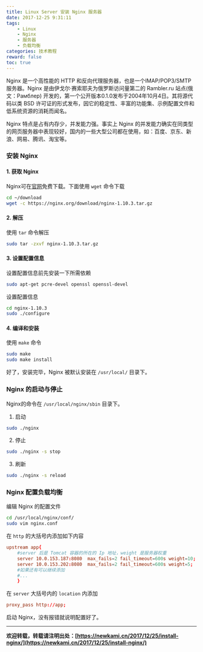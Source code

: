 ```yaml
---
title: Linux Server 安装 Nginx 服务器
date: 2017-12-25 9:31:11
tags:
    - Linux
    - Nginx
    - 服务器
    - 负载均衡
categories: 技术教程
reward: false
toc: true
---
```


Nginx 是一个高性能的 HTTP 和反向代理服务器，也是一个IMAP/POP3/SMTP 服务器。Nginx 是由伊戈尔·赛索耶夫为俄罗斯访问量第二的 Rambler.ru 站点(俄文：Рамблер) 开发的，第一个公开版本0.1.0发布于2004年10月4日。其将源代码以类 BSD 许可证的形式发布，因它的稳定性、丰富的功能集、示例配置文件和低系统资源的消耗而闻名。

Nginx 特点是占有内存少，并发能力强。事实上 Nginx 的并发能力确实在同类型的网页服务器中表现较好，国内的一些大型公司都在使用，如：百度、京东、新浪、网易、腾讯、淘宝等。

<!-- more -->

### 安装 Nginx
#### 1. 获取 Nginx

Nginx可在[官网](http://nginx.org/)免费下载。下面使用 `wget` 命令下载

```bash
cd ~/download
wget -c https://nginx.org/download/nginx-1.10.3.tar.gz
```

#### 2. 解压

使用 `tar` 命令解压
```bash
sudo tar -zxvf nginx-1.10.3.tar.gz
```

#### 3. 设置配置信息

设置配置信息前先安装一下所需依赖
```bash
sudo apt-get pcre-devel openssl openssl-devel
```
设置配置信息
```bash
cd nginx-1.10.3
sudo ./configure
```

#### 4. 编译和安装

使用 `make` 命令
```bash
sudo make
sudo make install
```
好了，安装完毕，Nginx 被默认安装在 `/usr/local/` 目录下。

### Nginx 的启动与停止
Nginx的命令在 `/usr/local/nginx/sbin` 目录下。

1. 启动

```bash
sudo ./nginx
```

2. 停止

```bash
sudo ./nginx -s stop
```

3. 刷新

```bash
sudo ./nginx -s reload
```


### Nginx 配置负载均衡
编辑 Nginx 的配置文件
```bash
cd /usr/local/nginx/conf/
sudo vim nginx.conf
```

在 `http` 的大括号内添加如下内容
```conf
upstream app{
    #server 后是 Tomcat 容器的所在的 Ip 地址，weight 是服务器权重
    server 10.0.153.187:8080  max_fails=2 fail_timeout=600s weight=10;
    server 10.0.153.202:8080  max_fails=2 fail_timeout=600s weight=5;
    #如果还有可以继续添加
    #...
    }
```

在 `server` 大括号内的 `location` 内添加
```conf
proxy_pass http://app;
```

启动 Nginx，没有报错就说明配置好了。

---

**欢迎转载，转载请注明出处：[https://newkami.cn/2017/12/25/install-nginx/](https://newkami.cn/2017/12/25/install-nginx/)**